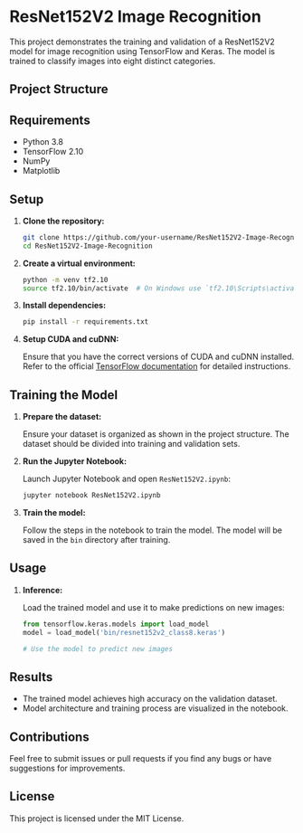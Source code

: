 # ResNet152V2 Image Recognition

This project demonstrates the training and validation of a ResNet152V2 model for image recognition using TensorFlow and Keras. The model is trained to classify images into eight distinct categories. 

## Project Structure


## Requirements

- Python 3.8
- TensorFlow 2.10
- NumPy
- Matplotlib

## Setup

1. **Clone the repository:**

    ```sh
    git clone https://github.com/your-username/ResNet152V2-Image-Recognition.git
    cd ResNet152V2-Image-Recognition
    ```

2. **Create a virtual environment:**

    ```sh
    python -m venv tf2.10
    source tf2.10/bin/activate  # On Windows use `tf2.10\Scripts\activate`
    ```

3. **Install dependencies:**

    ```sh
    pip install -r requirements.txt
    ```

4. **Setup CUDA and cuDNN:**

    Ensure that you have the correct versions of CUDA and cuDNN installed. Refer to the official [TensorFlow documentation](https://www.tensorflow.org/install/gpu) for detailed instructions.

## Training the Model

1. **Prepare the dataset:**

    Ensure your dataset is organized as shown in the project structure. The dataset should be divided into training and validation sets.

2. **Run the Jupyter Notebook:**

    Launch Jupyter Notebook and open `ResNet152V2.ipynb`:

    ```sh
    jupyter notebook ResNet152V2.ipynb
    ```

3. **Train the model:**

    Follow the steps in the notebook to train the model. The model will be saved in the `bin` directory after training.

## Usage

1. **Inference:**

    Load the trained model and use it to make predictions on new images:

    ```python
    from tensorflow.keras.models import load_model
    model = load_model('bin/resnet152v2_class8.keras')

    # Use the model to predict new images
    ```

## Results

- The trained model achieves high accuracy on the validation dataset.
- Model architecture and training process are visualized in the notebook.

## Contributions

Feel free to submit issues or pull requests if you find any bugs or have suggestions for improvements.

## License

This project is licensed under the MIT License.

